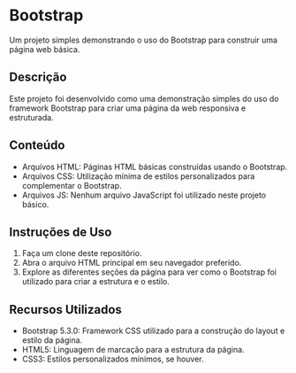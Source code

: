 # Bootstrap

Um projeto simples demonstrando o uso do Bootstrap para construir uma página web básica.

## Descrição

Este projeto foi desenvolvido como uma demonstração simples do uso do framework Bootstrap para criar uma página da web responsiva e estruturada.

## Conteúdo

- Arquivos HTML: Páginas HTML básicas construídas usando o Bootstrap.
- Arquivos CSS: Utilização mínima de estilos personalizados para complementar o Bootstrap.
- Arquivos JS: Nenhum arquivo JavaScript foi utilizado neste projeto básico.

## Instruções de Uso

1. Faça um clone deste repositório.
2. Abra o arquivo HTML principal em seu navegador preferido.
3. Explore as diferentes seções da página para ver como o Bootstrap foi utilizado para criar a estrutura e o estilo.

## Recursos Utilizados

- Bootstrap 5.3.0: Framework CSS utilizado para a construção do layout e estilo da página.
- HTML5: Linguagem de marcação para a estrutura da página.
- CSS3: Estilos personalizados mínimos, se houver.

